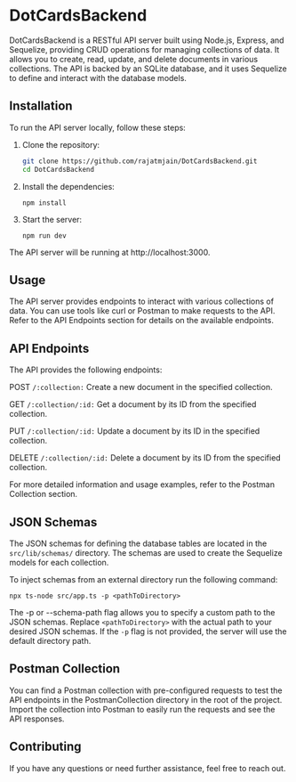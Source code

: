 # DotCardsBackend

DotCardsBackend is a RESTful API server built using Node.js, Express, and Sequelize, providing CRUD operations for managing collections of data. It allows you to create, read, update, and delete documents in various collections. The API is backed by an SQLite database, and it uses Sequelize to define and interact with the database models.

## Installation

To run the API server locally, follow these steps:

1. Clone the repository:

   ```bash
   git clone https://github.com/rajatmjain/DotCardsBackend.git
   cd DotCardsBackend
   ```

2. Install the dependencies:

   ```
   npm install
   ```

3. Start the server:
   ```
   npm run dev
   ```

The API server will be running at http://localhost:3000.

## Usage

The API server provides endpoints to interact with various collections of data. You can use tools like curl or Postman to make requests to the API. Refer to the API Endpoints section for details on the available endpoints.

## API Endpoints

The API provides the following endpoints:

POST `/:collection:` Create a new document in the specified collection.

GET `/:collection/:id:` Get a document by its ID from the specified collection.

PUT `/:collection/:id:` Update a document by its ID in the specified collection.

DELETE `/:collection/:id:` Delete a document by its ID from the specified collection.

For more detailed information and usage examples, refer to the Postman Collection section.

## JSON Schemas

The JSON schemas for defining the database tables are located in the `src/lib/schemas/` directory. The schemas are used to create the Sequelize models for each collection.

To inject schemas from an external directory run the following command:

```
npx ts-node src/app.ts -p <pathToDirectory>
```

The -p or --schema-path flag allows you to specify a custom path to the JSON schemas. Replace `<pathToDirectory>` with the actual path to your desired JSON schemas. If the `-p` flag is not provided, the server will use the default directory path.

## Postman Collection

You can find a Postman collection with pre-configured requests to test the API endpoints in the PostmanCollection directory in the root of the project. Import the collection into Postman to easily run the requests and see the API responses.

## Contributing

If you have any questions or need further assistance, feel free to reach out.

